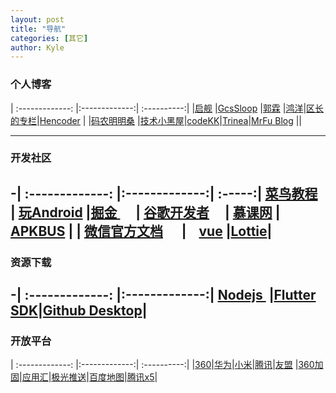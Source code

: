 ```yaml
---
layout: post
title: "导航"
categories: [其它]
author: Kyle
---
```


### 个人博客 ###

| :-------------: |:-------------:| :----------:|
|[启舰](http://blog.csdn.net/harvic880925/ "自定义view") |[GcsSloop](http://www.gcssloop.com/customview/CustomViewIndex/ "自定义view") |[郭霖](http://blog.csdn.net/guolin_blog) |[鸿洋](https://blog.csdn.net/lmj623565791)|[区长的专栏](http://blog.csdn.net/sbsujjbcy)|[Hencoder](http://hencoder.com/) |
|[码农明明桑](https://isming.info/) |[技术小黑屋](https://droidyue.com/)|[codeKK](http://a.codekk.com/)|[Trinea](http://www.trinea.cn/)|[MrFu Blog](https://mrfu.me/ "Glide详解") ||

----------
### 开发社区 ###
-| :-------------: |:-------------:| :-----:|
[菜鸟教程](https://www.runoob.com/) | [玩Android](https://www.wanandroid.com/) |[掘金 ](https://juejin.im/tag/Android)     | [谷歌开发者](https://developer.android.google.cn/index.html)     | [慕课网](https://www.imooc.com/) | [APKBUS](http://www.apkbus.com/) |
| [微信官方文档](https://developers.weixin.qq.com/doc/)      |    [vue](https://cn.vuejs.org/v2/guide/) |[Lottie](https://lottiefiles.com/)|
----------
### 资源下载 ###

-| :-------------: |:-------------:|
[Nodejs ](https://nodejs.org/en/download/ "Nodejs") |[Flutter SDK](https://flutter.dev/docs/development/tools/sdk/releases#windows)|[Github Desktop](https://desktop.github.com/)|
----------
### 开放平台 ###

| :-------------: |:-------------:| :----------:|
|[360](http://dev.360.cn/)|[华为](https://developer.huawei.com/consumer/cn/)|[小米](https://dev.mi.com/console/)|[腾讯](https://open.tencent.com/)|[友盟](https://www.umeng.com/)
|[360加固](http://jiagu.360.cn/#/global/index)|[应用汇](http://dev.appchina.com/dev/index)|[极光推送](https://www.jiguang.cn/push)|[百度地图](http://lbsyun.baidu.com/)|[腾讯x5](https://x5.tencent.com/tbs/index.html)|
